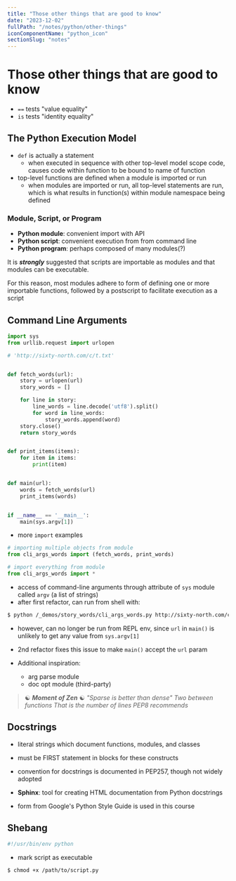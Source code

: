 ```yaml
---
title: "Those other things that are good to know"
date: "2023-12-02"
fullPath: "/notes/python/other-things"
iconComponentName: "python_icon"
sectionSlug: "notes"
---
```


# Those other things that are good to know

- `==` tests "value equality"
- `is` tests "identity equality"

## The Python Execution Model

- `def` is actually a statement
    - when executed in sequence with other top-level model scope code, causes code within function to be bound to name of function
- top-level functions are defined when a module is imported or run
    - when modules are imported or run, all top-level statements are run, which is what results in function(s) within module namespace being defined

### Module, Script, or Program
- **Python module**: convenient import with API
- **Python script**: convenient execution from from command line
- **Python program**: perhaps composed of many modules(?)

It is _**strongly**_ suggested that scripts are importable as modules and that modules can be executable.

For this reason, most modules adhere to form of defining one or more importable functions, followed by a postscript to facilitate execution as a script

## Command Line Arguments

```python
import sys
from urllib.request import urlopen

# 'http://sixty-north.com/c/t.txt'


def fetch_words(url):
    story = urlopen(url)
    story_words = []

    for line in story:
        line_words = line.decode('utf8').split()
        for word in line_words:
            story_words.append(word)
    story.close()
    return story_words


def print_items(items):
    for item in items:
        print(item)


def main(url):
    words = fetch_words(url)
    print_items(words)


if __name__ == '__main__':
    main(sys.argv[1])

```

- more `import` examples
```py
# importing multiple objects from module
from cli_args_words import (fetch_words, print_words)

# import everything from module
from cli_args_words import *
```

- access of command-line arguments through attribute of `sys` module called `argv` (a list of strings)
- after first refactor, can run from shell with:
```bash
$ python /_demos/story_words/cli_args_words.py http://sixty-north.com/c/t.txt
```
- however, can no longer be run from REPL env, since `url` in `main()` is unlikely to get any value from `sys.argv[1]`
- 2nd refactor fixes this issue to make `main()` accept the `url` param

- Additional inspiration:
    - arg parse module
    - doc opt module (third-party)

> ☯️ _**Moment of Zen**_ ☯️
> _"Sparse is better than dense"_
>     _Two between functions_
>     _That is the number of lines_
>     _PEP8 recommends_

## Docstrings
- literal strings which document functions, modules, and classes
- must be FIRST statement in blocks for these constructs

- convention for docstrings is documented in PEP257, though not widely adopted
- **Sphinx**: tool for creating HTML documentation from Python docstrings
- form from Google's Python Style Guide is used in this course


## Shebang

```bash
#!/usr/bin/env python
```

- mark script as executable
```bash
$ chmod +x /path/to/script.py
```
